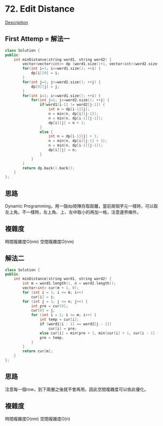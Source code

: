 # 72. Edit Distance 

[Description](https://leetcode.com/problems/edit-distance/description/)

## First Attemp = 解法一
```C++
class Solution {
public:
    int minDistance(string word1, string word2) {
        vector<vector<int>> dp (word1.size()+1, vector<int>(word2.size()+1, 0));
        for(int i=1; i<=word1.size(); ++i) {
            dp[i][0] = i;
        }
        for(int j=1; j<=word2.size(); ++j) {
            dp[0][j] = j;
        }
        for(int i=1; i<=word1.size(); ++i) {
            for(int j=1; j<=word2.size(); ++j) {
                if(word1[i-1] != word2[j-1]) {
                    int n = dp[i-1][j];
                    n = min(n, dp[i][j-1]);
                    n = min(n, dp[i-1][j-1]);
                    dp[i][j] = n + 1;
                }
                else {
                    int n = dp[i-1][j] + 1;
                    n = min(n, dp[i][j-1] + 1);
                    n = min(n, dp[i-1][j-1]);
                    dp[i][j] = n;
                }
            }
        }
        return dp.back().back();
    }
};
```

## 思路
Dynamic Programming，用一個dp矩陣存取距離，當前兩個字元一樣時，可以取左上角，不一樣時，左上角、上、左中取小的再加一格，注意邊界條件。

## 複雜度
時間複雜度O(nm)
空間複雜度O(nm)

## 解法二
```C++
class Solution { 
public:
    int minDistance(string word1, string word2) {
        int m = word1.length(), n = word2.length();
        vector<int> cur(m + 1, 0);
        for (int i = 1; i <= m; i++)
            cur[i] = i;
        for (int j = 1; j <= n; j++) {
            int pre = cur[0];
            cur[0] = j;
            for (int i = 1; i <= m; i++) {
                int temp = cur[i];
                if (word1[i - 1] == word2[j - 1])
                    cur[i] = pre;
                else cur[i] = min(pre + 1, min(cur[i] + 1, cur[i - 1] + 1));
                pre = temp;
            }
        }
        return cur[m]; 
    }
}; 

```
## 思路
注意每一個row，到下兩層之後就不會再用，因此空間複雜度可以依此優化。

## 複雜度
時間複雜度O(nm)
空間複雜度O(n)
